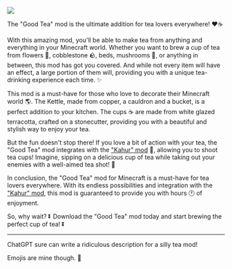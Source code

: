 
![](https://us-east-1.tixte.net/uploads/public-files.melontini.me/good_tea_promo.png)

The "Good Tea" mod is the ultimate addition for tea lovers everywhere! ♥☕

With this amazing mod, you'll be able to make tea from anything and everything in your Minecraft world. 
Whether you want to brew a cup of tea from flowers 🌺, cobblestone 🪨, beds, mushrooms 🍄, or anything in between, this mod has got you covered. 
And while not every item will have an effect, a large portion of them will, providing you with a unique tea-drinking experience each time. ✨

This mod is a must-have for those who love to decorate their Minecraft world 🌎.
The Kettle, made from copper, a cauldron and a bucket, is a perfect addition to your kitchen. 
The cups ☕ are made from white glazed terracotta, crafted on a stonecutter, providing you with a beautiful and stylish way to enjoy your tea.

But the fun doesn't stop there! 
If you love a bit of action with your tea, the "Good Tea" mod integrates with the ["Kahur" mod](https://modrinth.com/mod/kahur) 🔫, allowing you to shoot tea cups! 
Imagine, sipping on a delicious cup of tea while taking out your enemies with a well-aimed tea shot! 🍵

In conclusion, the "Good Tea" mod for Minecraft is a must-have for tea lovers everywhere. 
With its endless possibilities and integration with the ["Kahur" mod](https://modrinth.com/mod/kahur), this mod is guaranteed to provide you with hours 🕐 of enjoyment. 

So, why wait? ⏬ Download the "Good Tea" mod today and start brewing the perfect cup of tea! ⏬

***

ChatGPT sure can write a ridiculous description for a silly tea mod!

Emojis are mine though. 🤯